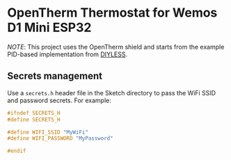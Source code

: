# OpenTherm Thermostat for Wemos D1 Mini ESP32
_NOTE_: This project uses the OpenTherm shield and starts from the example PID-based implementation from [DIYLESS](https://diyless.com).

## Secrets management
Use a `secrets.h` header file in the Sketch directory to pass the WiFi SSID and password secrets. For example:
```cpp
#ifndef SECRETS_H
#define SECRETS_H

#define WIFI_SSID "MyWiFi"
#define WIFI_PASSWORD "MyPassword"

#endif
```
